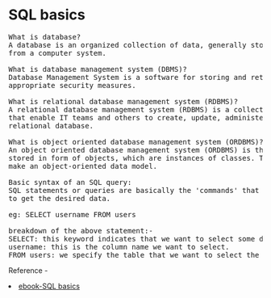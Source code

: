 <h1>SQL basics</h1>
    
<pre>
What is database? 
A database is an organized collection of data, generally stored and accessed electronically 
from a computer system.

What is database management system (DBMS)? 
Database Management System is a software for storing and retrievin data while considering 
appropriate security measures.

What is relational database management system (RDBMS)?
A relational database management system (RDBMS) is a collection of programs and capabilities 
that enable IT teams and others to create, update, administer and otherwise interact with a 
relational database.

What is object oriented database management system (ORDBMS)?
An object oriented database management system (ORDBMS) is the data model in which data is 
stored in form of objects, which are instances of classes. These classes and objects together
make an object-oriented data model. 

Basic syntax of an SQL query:
SQL statements or queries are basically the 'commands' that are run on a specific database
to get the desired data.

eg: SELECT username FROM users

breakdown of the above statement:-
SELECT: this keyword indicates that we want to select some data from the database
username: this is the column name we want to select.
FROM users: we specify the table that we want to select the data from using the FROM keyword.
</pre>

Reference - <br/>
<li><a href="https://github.com/bobbyiliev/introduction-to-sql">ebook-SQL basics</a></li>


